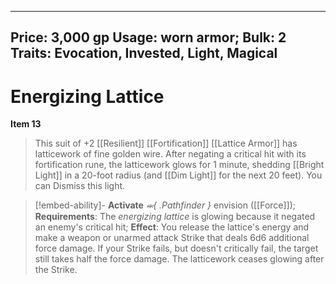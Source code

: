 
---
Price: 3,000 gp
Usage: worn armor;
Bulk: 2
Traits: Evocation, Invested, Light, Magical
---

# Energizing Lattice

**Item 13**

> This suit of +2 [[Resilient]] [[Fortification]] [[Lattice Armor]] has latticework of fine golden wire. After negating a critical hit with its fortification rune, the latticework glows for 1 minute, shedding [[Bright Light]] in a 20-foot radius (and [[Dim Light]] for the next 20 feet). You can Dismiss this light.

 > [!embed-ability]- **Activate**
> *⬺{ .Pathfinder }* envision ([[Force]]);
> **Requirements**: The _energizing lattice_ is glowing because it negated an enemy's critical hit;
> **Effect**: You release the lattice's energy and make a weapon or unarmed attack Strike that deals 6d6 additional force damage. If your Strike fails, but doesn't critically fail, the target still takes half the force damage. The latticework ceases glowing after the Strike.




